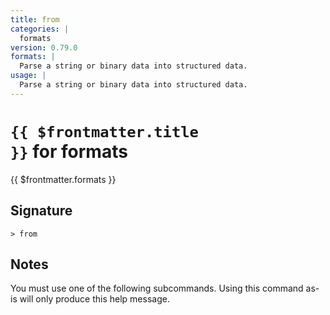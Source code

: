 ```yaml
---
title: from
categories: |
  formats
version: 0.79.0
formats: |
  Parse a string or binary data into structured data.
usage: |
  Parse a string or binary data into structured data.
---
```


# <code>{{ $frontmatter.title }}</code> for formats

<div class='command-title'>{{ $frontmatter.formats }}</div>

## Signature

```> from ```

## Notes
You must use one of the following subcommands. Using this command as-is will only produce this help message.